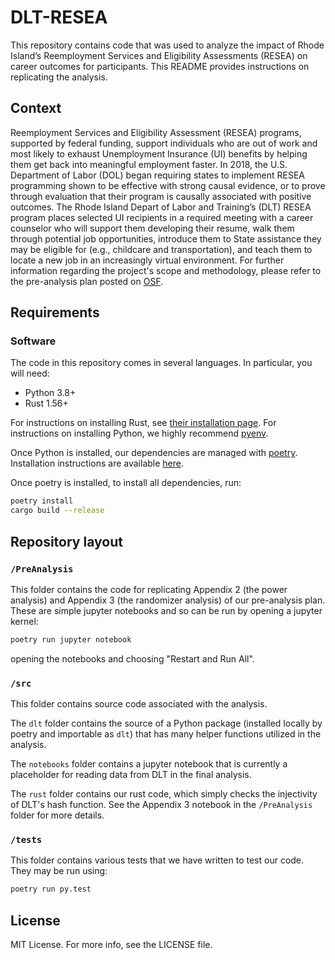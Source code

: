 # DLT-RESEA

This repository contains code that was used to analyze the impact of Rhode Island’s Reemployment Services and Eligibility Assessments (RESEA) on career outcomes for participants. This README provides instructions on replicating the analysis.

## Context

Reemployment Services and Eligibility Assessment (RESEA) programs, supported by federal funding, support individuals who are out of work and most likely to exhaust Unemployment Insurance (UI) benefits by helping them get back into meaningful employment faster. In 2018, the U.S. Department of Labor (DOL) began requiring states to implement RESEA programming shown to be effective with strong causal evidence, or to prove through evaluation that their program is causally associated with positive outcomes. The Rhode Island Depart of Labor and Training’s (DLT) RESEA program places selected UI recipients in a required meeting with a career counselor who will support them developing their resume, walk them through potential job opportunities, introduce them to State assistance they may be eligible for (e.g., childcare and transportation), and teach them to locate a new job in an increasingly virtual environment. For further information regarding the project's scope and methodology, please refer to the pre-analysis plan posted on [OSF](https://osf.io/c9xe8/).


## Requirements

### Software

The code in this repository comes in several languages. In particular, you will need:
  * Python 3.8+
  * Rust 1.56+

For instructions on installing Rust, see [their installation page](https://www.rust-lang.org/tools/install). For instructions on installing Python, we highly recommend [pyenv](https://github.com/pyenv/pyenv-installer).

Once Python is installed, our dependencies are managed with [poetry](https://python-poetry.org/). Installation instructions are available [here](https://python-poetry.org/docs/).

Once poetry is installed, to install all dependencies, run:

```bash
poetry install
cargo build --release
```

## Repository layout

### `/PreAnalysis`

This folder contains the code for replicating Appendix 2 (the power analysis) and Appendix 3 (the randomizer analysis) of our pre-analysis plan. These are simple jupyter notebooks and so can be run by opening a jupyter kernel:

```bash
poetry run jupyter notebook
```

opening the notebooks and choosing "Restart and Run All".

### `/src`

This folder contains source code associated with the analysis.

The `dlt` folder contains the source of a Python package (installed locally by poetry and importable as `dlt`) that has many helper functions utilized in the analysis.

The `notebooks` folder contains a jupyter notebook that is currently a placeholder for reading data from DLT in the final analysis.

The `rust` folder contains our rust code, which simply checks the injectivity of DLT's hash function. See the Appendix 3 notebook in the `/PreAnalysis` folder for more details.

### `/tests`

This folder contains various tests that we have written to test our code. They may be run using:

```bash
poetry run py.test
```

## License

MIT License. For more info, see the LICENSE file.
